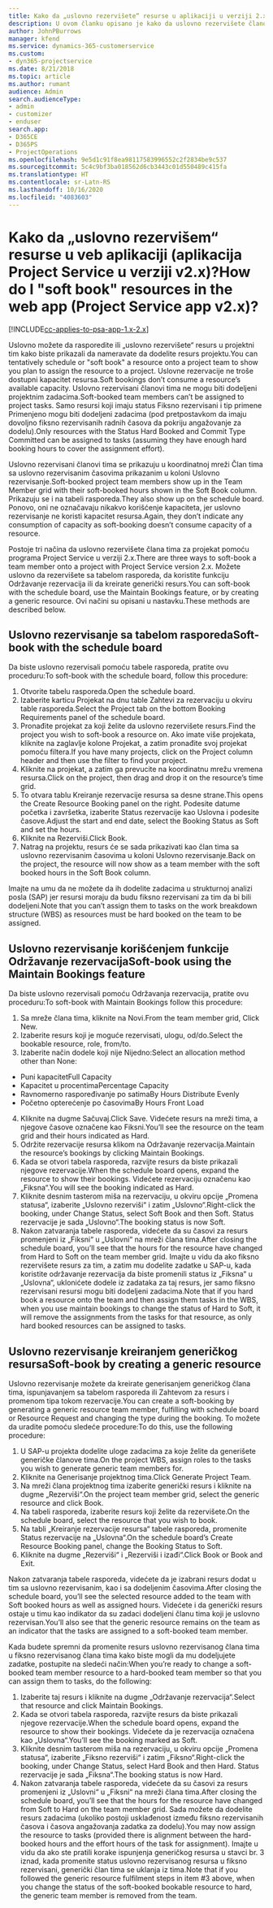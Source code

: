 ```yaml
---
title: Kako da „uslovno rezervišete“ resurse u aplikaciji u verziji 2.x?
description: U ovom članku opisano je kako da uslovno rezervišete članove projektnog tima uz pomoć programa Project Service.
author: JohnPBurrows
manager: kfend
ms.service: dynamics-365-customerservice
ms.custom:
- dyn365-projectservice
ms.date: 8/21/2018
ms.topic: article
ms.author: rumant
audience: Admin
search.audienceType:
- admin
- customizer
- enduser
search.app:
- D365CE
- D365PS
- ProjectOperations
ms.openlocfilehash: 9e5d1c91f8ea98117583996552c2f2834be9c537
ms.sourcegitcommit: 5c4c9bf3ba018562d6cb3443c01d550489c415fa
ms.translationtype: HT
ms.contentlocale: sr-Latn-RS
ms.lasthandoff: 10/16/2020
ms.locfileid: "4083603"
---
```

# <a name="how-do-i-soft-book-resources-in-the-web-app-project-service-app-v2x"></a><span data-ttu-id="6211f-103">Kako da „uslovno rezervišem“ resurse u veb aplikaciji (aplikacija Project Service u verziji v2.x)?</span><span class="sxs-lookup"><span data-stu-id="6211f-103">How do I "soft book" resources in the web app (Project Service app v2.x)?</span></span>

[!INCLUDE[cc-applies-to-psa-app-1.x-2.x](../includes/cc-applies-to-psa-app-1x-2x.md)]

<span data-ttu-id="6211f-104">Uslovno možete da rasporedite ili „uslovno rezervišete“ resurs u projektni tim kako biste prikazali da nameravate da dodelite resurs projektu.</span><span class="sxs-lookup"><span data-stu-id="6211f-104">You can tentatively schedule or "soft book" a resource onto a project team to show you plan to assign the resource to a project.</span></span> <span data-ttu-id="6211f-105">Uslovne rezervacije ne troše dostupni kapacitet resursa.</span><span class="sxs-lookup"><span data-stu-id="6211f-105">Soft bookings don’t consume a resource’s available capacity.</span></span> <span data-ttu-id="6211f-106">Uslovno rezervisani članovi tima ne mogu biti dodeljeni projektnim zadacima.</span><span class="sxs-lookup"><span data-stu-id="6211f-106">Soft-booked team members can’t be assigned to project tasks.</span></span> <span data-ttu-id="6211f-107">Samo resursi koji imaju status Fiksno rezervisani i tip primene Primenjeno mogu biti dodeljeni zadacima (pod pretpostavkom da imaju dovoljno fiksno rezervisanih radnih časova da pokriju angažovanje za dodelu).</span><span class="sxs-lookup"><span data-stu-id="6211f-107">Only resources with the Status Hard Booked and Commit Type Committed can be assigned to tasks (assuming they have enough hard booking hours to cover the assignment effort).</span></span>

<span data-ttu-id="6211f-108">Uslovno rezervisani članovi tima se prikazuju u koordinatnoj mreži Član tima sa uslovno rezervisanim časovima prikazanim u koloni Uslovno rezervisanje.</span><span class="sxs-lookup"><span data-stu-id="6211f-108">Soft-booked project team members show up in the Team Member grid with their soft-booked hours shown in the Soft Book column.</span></span> <span data-ttu-id="6211f-109">Prikazuju se i na tabeli rasporeda.</span><span class="sxs-lookup"><span data-stu-id="6211f-109">They also show up on the schedule board.</span></span> <span data-ttu-id="6211f-110">Ponovo, oni ne označavaju nikakvo korišćenje kapaciteta, jer uslovno rezervisanje ne koristi kapacitet resursa.</span><span class="sxs-lookup"><span data-stu-id="6211f-110">Again, they don’t indicate any consumption of capacity as soft-booking doesn’t consume capacity of a resource.</span></span>

<span data-ttu-id="6211f-111">Postoje tri načina da uslovno rezervišete člana tima za projekat pomoću programa Project Service u verziji 2.x.</span><span class="sxs-lookup"><span data-stu-id="6211f-111">There are three ways to soft-book a team member onto a project with Project Service version 2.x.</span></span> <span data-ttu-id="6211f-112">Možete uslovno da rezervišete sa tabelom rasporeda, da koristite funkciju Održavanje rezervacija ili da kreirate generički resurs.</span><span class="sxs-lookup"><span data-stu-id="6211f-112">You can soft-book with the schedule board, use the Maintain Bookings feature, or by creating a generic resource.</span></span> <span data-ttu-id="6211f-113">Ovi načini su opisani u nastavku.</span><span class="sxs-lookup"><span data-stu-id="6211f-113">These methods are described below.</span></span>

## <a name="soft-book-with-the-schedule-board"></a><span data-ttu-id="6211f-114">Uslovno rezervisanje sa tabelom rasporeda</span><span class="sxs-lookup"><span data-stu-id="6211f-114">Soft-book with the schedule board</span></span>

<span data-ttu-id="6211f-115">Da biste uslovno rezervisali pomoću tabele rasporeda, pratite ovu proceduru:</span><span class="sxs-lookup"><span data-stu-id="6211f-115">To soft-book with the schedule board, follow this procedure:</span></span> 
1. <span data-ttu-id="6211f-116">Otvorite tabelu rasporeda.</span><span class="sxs-lookup"><span data-stu-id="6211f-116">Open the schedule board.</span></span>
2. <span data-ttu-id="6211f-117">Izaberite karticu Projekat na dnu table Zahtevi za rezervaciju u okviru table rasporeda.</span><span class="sxs-lookup"><span data-stu-id="6211f-117">Select the Project tab on the bottom Booking Requirements panel of the schedule board.</span></span>
3. <span data-ttu-id="6211f-118">Pronađite projekat za koji želite da uslovno rezervišete resurs.</span><span class="sxs-lookup"><span data-stu-id="6211f-118">Find the project you wish to soft-book a resource on.</span></span> <span data-ttu-id="6211f-119">Ako imate više projekata, kliknite na zaglavlje kolone Projekat, a zatim pronađite svoj projekat pomoću filtera.</span><span class="sxs-lookup"><span data-stu-id="6211f-119">If you have many projects, click on the Project column header and then use the filter to find your project.</span></span>
4. <span data-ttu-id="6211f-120">Kliknite na projekat, a zatim ga prevucite na koordinatnu mrežu vremena resursa.</span><span class="sxs-lookup"><span data-stu-id="6211f-120">Click on the project, then drag and drop it on the resource’s time grid.</span></span>
5. <span data-ttu-id="6211f-121">To otvara tablu Kreiranje rezervacije resursa sa desne strane.</span><span class="sxs-lookup"><span data-stu-id="6211f-121">This opens the Create Resource Booking panel on the right.</span></span> <span data-ttu-id="6211f-122">Podesite datume početka i završetka, izaberite Status rezervacije kao Uslovna i podesite časove.</span><span class="sxs-lookup"><span data-stu-id="6211f-122">Adjust the start and end date, select the Booking Status as Soft and set the hours.</span></span> 
6. <span data-ttu-id="6211f-123">Kliknite na Rezerviši.</span><span class="sxs-lookup"><span data-stu-id="6211f-123">Click Book.</span></span>
7. <span data-ttu-id="6211f-124">Natrag na projektu, resurs će se sada prikazivati kao član tima sa uslovno rezervisanim časovima u koloni Uslovno rezervisanje.</span><span class="sxs-lookup"><span data-stu-id="6211f-124">Back on the project, the resource will now show as a team member with the soft booked hours in the Soft Book column.</span></span>

<span data-ttu-id="6211f-125">Imajte na umu da ne možete da ih dodelite zadacima u strukturnoj analizi posla (SAP) jer resursi moraju da budu fiksno rezervisani za tim da bi bili dodeljeni.</span><span class="sxs-lookup"><span data-stu-id="6211f-125">Note that you can’t assign them to tasks on the work breakdown structure (WBS) as resources must be hard booked on the team to be assigned.</span></span>

## <a name="soft-book-using-the-maintain-bookings-feature"></a><span data-ttu-id="6211f-126">Uslovno rezervisanje korišćenjem funkcije Održavanje rezervacija</span><span class="sxs-lookup"><span data-stu-id="6211f-126">Soft-book using the Maintain Bookings feature</span></span>

<span data-ttu-id="6211f-127">Da biste uslovno rezervisali pomoću Održavanja rezervacija, pratite ovu proceduru:</span><span class="sxs-lookup"><span data-stu-id="6211f-127">To soft-book with Maintain Bookings follow this procedure:</span></span>
1. <span data-ttu-id="6211f-128">Sa mreže člana tima, kliknite na Novi.</span><span class="sxs-lookup"><span data-stu-id="6211f-128">From the team member grid, Click New.</span></span>
2. <span data-ttu-id="6211f-129">Izaberite resurs koji je moguće rezervisati, ulogu, od/do.</span><span class="sxs-lookup"><span data-stu-id="6211f-129">Select the bookable resource, role, from/to.</span></span>
3. <span data-ttu-id="6211f-130">Izaberite način dodele koji nije Nijedno:</span><span class="sxs-lookup"><span data-stu-id="6211f-130">Select an allocation method other than None:</span></span>
- <span data-ttu-id="6211f-131">Puni kapacitet</span><span class="sxs-lookup"><span data-stu-id="6211f-131">Full Capacity</span></span>
- <span data-ttu-id="6211f-132">Kapacitet u procentima</span><span class="sxs-lookup"><span data-stu-id="6211f-132">Percentage Capacity</span></span>
- <span data-ttu-id="6211f-133">Ravnomerno raspoređivanje po satima</span><span class="sxs-lookup"><span data-stu-id="6211f-133">By Hours Distribute Evenly</span></span>
- <span data-ttu-id="6211f-134">Početno opterećenje po časovima</span><span class="sxs-lookup"><span data-stu-id="6211f-134">By Hours Front Load</span></span>
4. <span data-ttu-id="6211f-135">Kliknite na dugme Sačuvaj.</span><span class="sxs-lookup"><span data-stu-id="6211f-135">Click Save.</span></span> <span data-ttu-id="6211f-136">Videćete resurs na mreži tima, a njegove časove označene kao Fiksni.</span><span class="sxs-lookup"><span data-stu-id="6211f-136">You’ll see the resource on the team grid and their hours indicated as Hard.</span></span>
5. <span data-ttu-id="6211f-137">Održite rezervacije resursa klikom na Održavanje rezervacija.</span><span class="sxs-lookup"><span data-stu-id="6211f-137">Maintain the resource’s bookings by clicking Maintain Bookings.</span></span>
6. <span data-ttu-id="6211f-138">Kada se otvori tabela rasporeda, razvijte resurs da biste prikazali njegove rezervacije.</span><span class="sxs-lookup"><span data-stu-id="6211f-138">When the schedule board opens, expand the resource to show their bookings.</span></span> <span data-ttu-id="6211f-139">Videćete rezervaciju označenu kao „Fiksna“.</span><span class="sxs-lookup"><span data-stu-id="6211f-139">You will see the booking indicated as Hard.</span></span>
7. <span data-ttu-id="6211f-140">Kliknite desnim tasterom miša na rezervaciju, u okviru opcije „Promena statusa“, izaberite „Uslovno rezerviši“ i zatim „Uslovno“.</span><span class="sxs-lookup"><span data-stu-id="6211f-140">Right-click the booking, under Change Status, select Soft Book and then Soft.</span></span> <span data-ttu-id="6211f-141">Status rezervacije je sada „Uslovno“.</span><span class="sxs-lookup"><span data-stu-id="6211f-141">The booking status is now Soft.</span></span>
8. <span data-ttu-id="6211f-142">Nakon zatvaranja tabele rasporeda, videćete da su časovi za resurs promenjeni iz „Fiksni“ u „Uslovni“ na mreži člana tima.</span><span class="sxs-lookup"><span data-stu-id="6211f-142">After closing the schedule board, you’ll see that the hours for the resource have changed from Hard to Soft on the team member grid.</span></span>
<span data-ttu-id="6211f-143">Imajte u vidu da ako fiksno rezervišete resurs za tim, a zatim mu dodelite zadatke u SAP-u, kada koristite održavanje rezervacija da biste promenili status iz „Fiksna“ u „Uslovna“, uklonićete dodele iz zadataka za taj resurs, jer samo fiksno rezervisani resursi mogu biti dodeljeni zadacima.</span><span class="sxs-lookup"><span data-stu-id="6211f-143">Note that if you hard book a resource onto the team and then assign them tasks in the WBS, when you use maintain bookings to change the status of Hard to Soft, it will remove the assignments from the tasks for that resource, as only hard booked resources can be assigned to tasks.</span></span>

## <a name="soft-book-by-creating-a-generic-resource"></a><span data-ttu-id="6211f-144">Uslovno rezervisanje kreiranjem generičkog resursa</span><span class="sxs-lookup"><span data-stu-id="6211f-144">Soft-book by creating a generic resource</span></span>

<span data-ttu-id="6211f-145">Uslovno rezervisanje možete da kreirate generisanjem generičkog člana tima, ispunjavanjem sa tabelom rasporeda ili Zahtevom za resurs i promenom tipa tokom rezervacije.</span><span class="sxs-lookup"><span data-stu-id="6211f-145">You can create a soft-booking by generating a generic resource team member, fulfilling with schedule board or Resource Request and changing the type during the booking.</span></span>
<span data-ttu-id="6211f-146">To možete da uradite pomoću sledeće procedure:</span><span class="sxs-lookup"><span data-stu-id="6211f-146">To do this, use the following procedure:</span></span>

1. <span data-ttu-id="6211f-147">U SAP-u projekta dodelite uloge zadacima za koje želite da generišete generičke članove tima.</span><span class="sxs-lookup"><span data-stu-id="6211f-147">On the project WBS, assign roles to the tasks you wish to generate generic team members for.</span></span>
2. <span data-ttu-id="6211f-148">Kliknite na Generisanje projektnog tima.</span><span class="sxs-lookup"><span data-stu-id="6211f-148">Click Generate Project Team.</span></span>
3. <span data-ttu-id="6211f-149">Na mreži člana projektnog tima izaberite generički resurs i kliknite na dugme „Rezerviši“.</span><span class="sxs-lookup"><span data-stu-id="6211f-149">On the project team member grid, select the generic resource and click Book.</span></span>
4. <span data-ttu-id="6211f-150">Na tabeli rasporeda, izaberite resurs koji želite da rezervišete.</span><span class="sxs-lookup"><span data-stu-id="6211f-150">On the schedule board, select the resource that you wish to book.</span></span>
5. <span data-ttu-id="6211f-151">Na tabli „Kreiranje rezervacije resursa“ tabele rasporeda, promenite Status rezervacije na „Uslovna“.</span><span class="sxs-lookup"><span data-stu-id="6211f-151">On the schedule board’s Create Resource Booking panel, change the Booking Status to Soft.</span></span>
6. <span data-ttu-id="6211f-152">Kliknite na dugme „Rezerviši“ i „Rezerviši i izađi“.</span><span class="sxs-lookup"><span data-stu-id="6211f-152">Click Book or Book and Exit.</span></span>

<span data-ttu-id="6211f-153">Nakon zatvaranja tabele rasporeda, videćete da je izabrani resurs dodat u tim sa uslovno rezervisanim, kao i sa dodeljenim časovima.</span><span class="sxs-lookup"><span data-stu-id="6211f-153">After closing the schedule board, you’ll see the selected resource added to the team with Soft booked hours as well as assigned hours.</span></span> <span data-ttu-id="6211f-154">Videćete i da generički resurs ostaje u timu kao indikator da su zadaci dodeljeni članu tima koji je uslovno rezervisan.</span><span class="sxs-lookup"><span data-stu-id="6211f-154">You’ll also see that the generic resource remains on the team as an indicator that the tasks are assigned to a soft-booked team member.</span></span>

<span data-ttu-id="6211f-155">Kada budete spremni da promenite resurs uslovno rezervisanog člana tima u fiksno rezervisanog člana tima kako biste mogli da mu dodeljujete zadatke, postupite na sledeći način:</span><span class="sxs-lookup"><span data-stu-id="6211f-155">When you’re ready to change a soft-booked team member resource to a hard-booked team member so that you can assign them to tasks, do the following:</span></span>

1. <span data-ttu-id="6211f-156">Izaberite taj resurs i kliknite na dugme „Održavanje rezervacija“.</span><span class="sxs-lookup"><span data-stu-id="6211f-156">Select that resource and click Maintain Bookings.</span></span>
2. <span data-ttu-id="6211f-157">Kada se otvori tabela rasporeda, razvijte resurs da biste prikazali njegove rezervacije.</span><span class="sxs-lookup"><span data-stu-id="6211f-157">When the schedule board opens, expand the resource to show their bookings.</span></span> <span data-ttu-id="6211f-158">Videćete da je rezervacija označena kao „Uslovna“.</span><span class="sxs-lookup"><span data-stu-id="6211f-158">You’ll see the booking marked as Soft.</span></span>
3. <span data-ttu-id="6211f-159">Kliknite desnim tasterom miša na rezervaciju, u okviru opcije „Promena statusa“, izaberite „Fiksno rezerviši“ i zatim „Fiksno“.</span><span class="sxs-lookup"><span data-stu-id="6211f-159">Right-click the booking, under Change Status, select Hard Book and then Hard.</span></span> <span data-ttu-id="6211f-160">Status rezervacije je sada „Fiksna“.</span><span class="sxs-lookup"><span data-stu-id="6211f-160">The booking status is now Hard.</span></span>
4. <span data-ttu-id="6211f-161">Nakon zatvaranja tabele rasporeda, videćete da su časovi za resurs promenjeni iz „Uslovni“ u „Fiksni“ na mreži člana tima.</span><span class="sxs-lookup"><span data-stu-id="6211f-161">After closing the schedule board, you’ll see that the hours for the resource have changed from Soft to Hard on the team member grid.</span></span> <span data-ttu-id="6211f-162">Sada možete da dodelite resurs zadacima (ukoliko postoji usklađenost između fiksno rezervisanih časova i časova angažovanja zadatka za dodelu).</span><span class="sxs-lookup"><span data-stu-id="6211f-162">You may now assign the resource to tasks (provided there is alignment between the hard-booked hours and the effort hours of the task for assignment).</span></span> <span data-ttu-id="6211f-163">Imajte u vidu da ako ste pratili korake ispunjenja generičkog resursa u stavci br. 3 iznad, kada promenite status uslovno rezervisanog resursa u fiksno rezervisani, generički član tima se uklanja iz tima.</span><span class="sxs-lookup"><span data-stu-id="6211f-163">Note that if you followed the generic resource fulfilment steps in item #3 above, when you change the status of the soft-booked bookable resource to hard, the generic team member is removed from the team.</span></span>
